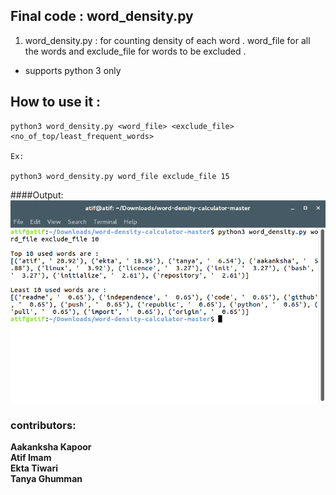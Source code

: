 ## Final code : word_density.py<br>
1) word_density.py : for counting density of each word . word_file for all the words and exclude_file for words to be excluded .

- supports python 3 only

## How to use it :

```
python3 word_density.py <word_file> <exclude_file> <no_of_top/least_frequent_words>

Ex:

python3 word_density.py word_file exclude_file 15

```
####Output:
![Output :)](pic.png "Output")
### contributors:
**Aakanksha Kapoor**<br>
**Atif Imam**<br>
**Ekta Tiwari**<br>
**Tanya Ghumman**
